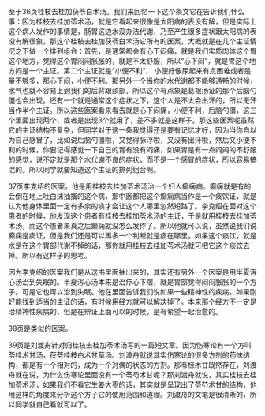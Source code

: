 至于36页桂枝去桂加茯苓白术汤。我们来回忆一下这个条文它在告诉我们什么事：因为桂枝去桂加苓术汤，就是它看起来很像是太阳病的表没有解，但是实际上这个病人发作的事情是，肠胃这边水没办法代谢，乃至产生很多症状跟太阳病的表没有解很象，那这个桂枝去桂加茯苓白术汤它所有的医案，大概就是在几个主证情况之下做一个排列组合：首先，是通常都会有心下闷痛，就是我们实质肉体这个胃这个地方，觉得这个胃闷闷胀胀的，就是不太舒服，所以“心下闷”，就是胃这个地方闷是一个主证。第二个主证就是“小便不利”， 小便好像尿起来有点困难或者是量不够多，那心下闷，小便不利。那另外一个当你的水代谢都不能够通畅的时候，水气也就不容易上到我们的后背跟颈部，所以这个有点象是葛根汤证的那个后脑勺僵也会出现。还有一个就是通常这个症状之下，这个人是不太会出汗的，所以无汗当作半个主证。所以这些医案看来看去就是心下闷痛，小便不利，后脑勺僵，这三个里面出现两个，或者是出现3个就用了，差不多就是这样子。那这些医案呢虽然它的主证结构不复杂，但同学对于这一条我觉得还是要有记忆才好，因为当你自以为自己感冒了，比如说后脑勺僵啦，又觉得脉浮啦，又没有出汗啦，然后又小便不利的时候，你要记得感觉一下自己的胃有没有闷痛，如果胃是有一点闷闷的不舒服的感觉，说不定就是那个水代谢不良的症状，而不是一个感冒的症状，所以容易搞混的。所以同学就要知道这个主证的排列组合啊。

37页李克绍的医案，他是用桂枝去桂加苓术汤治一个妇人癫痫病。癫痫就是有的会倒在地上吐白沫抽搐的这个病，那中医都把这个癫痫病当作是一个痰饮证，就是认为他身体里面一定有多余的痰才会让这个人哪里忽然短路了。李克绍在面对这个患者的时候，他发现这个患者有桂枝去桂加苓术汤的主证，于是就用桂枝去桂加苓术汤，而这个患者果真之后癫痫就没怎么发作了。所以他就可以说，虽然说我们说癫痫是痰证，但是我们还是可以再多一个判断就是痰在哪里，如果这个痰饮，就是水是在这个胃部代谢不掉的话，那你就用桂枝去桂加苓术汤就可把它这个痰饮去掉。所以有这样子的思考。

因为李克绍的医案我们是从这书里面抽出来的，其实还有另外一个医案是用半夏泻心汤治到失眠的。半夏泻心汤本来是治疗心下痞，就是胃部觉得闷闷胀胀的一个方子。可是它也可以治到失眠。他在里面告诉我们说如果一些精神性的疾病，如果刚好能找到适当的主证的话，有时候用经方就可以解决掉了。本来那个经方不一定是治精神性疾病的，但是在辨证上面可以的时候，是有希望一起治愈的。

38页是类似的医案。

39页是刘渡舟针对归桂枝去桂加苓术汤写的一篇短文章。因为伤寒论有一个方叫苓桂术甘汤，茯苓桂枝白术甘草汤。刘渡舟就说其实伤寒论的很多方剂的药味结构，都是有一个相对的，成为一个对偶的状态的方剂。那苓桂术甘既然存在，刘渡舟就在说，为什么伤寒论里面没有一个苓芍术甘呢？那刘渡舟就说，其实桂枝去桂加苓术汤，如果我们不看它生姜大枣的话，其实就是呈现出了苓芍术甘的结构，他用这样的角度来分析这个方子它的使用范围和道理。刘渡舟的文笔是很清晰的，所以同学就自己看就可以了。

